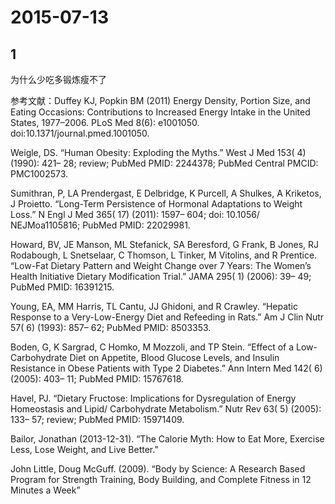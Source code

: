 # 2015-07-13

## 1

为什么少吃多锻炼瘦不了

参考文献：Duffey KJ, Popkin BM (2011) Energy Density, Portion Size, and Eating Occasions: Contributions to Increased Energy Intake in the United States, 1977–2006. PLoS Med 8(6): e1001050. doi:10.1371/journal.pmed.1001050.

Weigle, DS. “Human Obesity: Exploding the Myths.” West J Med 153( 4) (1990): 421– 28; review; PubMed PMID: 2244378; PubMed Central PMCID: PMC1002573.

Sumithran, P, LA Prendergast, E Delbridge, K Purcell, A Shulkes, A Kriketos, J Proietto. “Long-Term Persistence of Hormonal Adaptations to Weight Loss.” N Engl J Med 365( 17) (2011): 1597– 604; doi: 10.1056/ NEJMoa1105816; PubMed PMID: 22029981.

Howard, BV, JE Manson, ML Stefanick, SA Beresford, G Frank, B Jones, RJ Rodabough, L Snetselaar, C Thomson, L Tinker, M Vitolins, and R Prentice. “Low-Fat Dietary Pattern and Weight Change over 7 Years: The Women’s Health Initiative Dietary Modification Trial.” JAMA 295( 1) (2006): 39– 49; PubMed PMID: 16391215.

Young, EA, MM Harris, TL Cantu, JJ Ghidoni, and R Crawley. “Hepatic Response to a Very-Low-Energy Diet and Refeeding in Rats.” Am J Clin Nutr 57( 6) (1993): 857– 62; PubMed PMID: 8503353.

Boden, G, K Sargrad, C Homko, M Mozzoli, and TP Stein. “Effect of a Low-Carbohydrate Diet on Appetite, Blood Glucose Levels, and Insulin Resistance in Obese Patients with Type 2 Diabetes.” Ann Intern Med 142( 6) (2005): 403– 11; PubMed PMID: 15767618.

Havel, PJ. “Dietary Fructose: Implications for Dysregulation of Energy Homeostasis and Lipid/ Carbohydrate Metabolism.” Nutr Rev 63( 5) (2005): 133– 57; review; PubMed PMID: 15971409.

Bailor, Jonathan (2013-12-31). “The Calorie Myth: How to Eat More, Exercise Less, Lose Weight, and Live Better.”

John Little, Doug McGuff. (2009). “Body by Science: A Research Based Program for Strength Training, Body Building, and Complete Fitness in 12 Minutes a Week”

